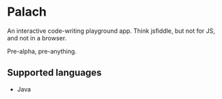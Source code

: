 Palach
======

An interactive code-writing playground app. Think jsfiddle, but not for JS, and not in a browser.

Pre-alpha, pre-anything.

Supported languages
-------------------

- Java
